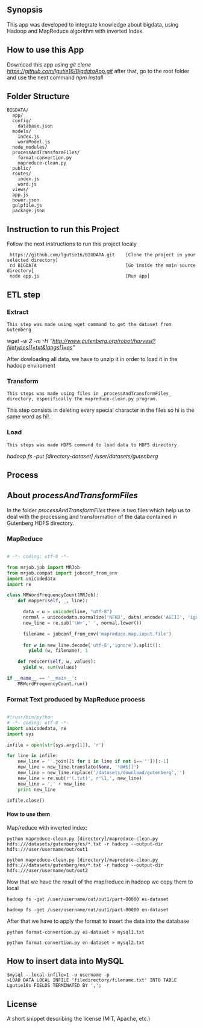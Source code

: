 ## Synopsis

This app was developed to integrate knowledge about bigdata, using Hadoop and MapReduce algorithm with inverted Index.

## How to use this App
Download this app using _git clone https://github.com/lgutie16/BigdataApp.git_ after that, go to the root folder and use the next command _npm install_


## Folder Structure

```
BIGDATA/
  app/
  config/
  	database.json
  models/
  	index.js
  	wordModel.js
  node_modules/
  processAndTransformFiles/
  	format-convertion.py
  	mapreduce-clean.py
  public/
  routes/  	
  	index.js
  	word.js
  views/  
  app.js
  bower.json
  gulpfile.js  
  package.json
```


## Instruction to run this Project
Follow the next instructions to run this project localy

``` 
 https://github.com/lgutie16/BIGDATA.git 	[Clone the project in your selected directory]
 cd BIGDATA                                 [Go inside the main source directory]
 node app.js                                [Run app]

``` 

## ETL step
### Extract
	This step was made using wget command to get the dataset from Gutenberg

  _wget -w 2 -m -H "http://www.gutenberg.org/robot/harvest?filetypes[]=txt&langs[]=es"_

  After dowloading all data, we have to unzip it in order to load it in the hadoop enviroment

### Transform
	This steps was made using files in _processAndTransformFiles_ directory, especifically the mapreduce-clean.py program.

  This step consists in deleting every special character in the files so hi is the same word as hi!. 

### Load
	This steps was made HDFS command to load data to HDFS directory.

  _hadoop fs -put [directory-dataset] /user/datasets/gutenberg_

## Process
## About _processAndTransformFiles_  
In the folder _processAndTransformFiles_ there is two files which help us to deal with the processing and transformation of the data contained in Gutenberg HDFS directory.
### MapReduce
```python

# -*- coding: utf-8 -*-

from mrjob.job import MRJob
from mrjob.compat import jobconf_from_env
import unicodedata
import re

class MRWordFrequencyCount(MRJob):
    def mapper(self, _, line):

      data = u = unicode(line, "utf-8")
      normal = unicodedata.normalize('NFKD', data).encode('ASCII', 'ignore')
      new_line = re.sub('\W+',' ', normal.lower())

      filename = jobconf_from_env('mapreduce.map.input.file')
    
      for w in new_line.decode('utf-8','ignore').split():
        yield (w, filename), 1

    def reducer(self, w, values):
      yield w, sum(values)

if __name__ == '__main__':
    MRWordFrequencyCount.run()

``` 

### Format Text produced by MapReduce process
```python

#!/usr/bin/python
# -*- coding: utf-8 -*-
import unicodedata, re
import sys

infile = open(str(sys.argv[1]), 'r')

for line in infile:
	new_line = ''.join([i for i in line if not i=='"'])[:-1]
	new_line = new_line.translate(None, '!@#$[]')
	new_line = new_line.replace('/datasets/download/gutenberg','')
	new_line = re.sub(r'(.txt)', r'\1,', new_line)
	new_line = ',' + new_line
	print new_line

infile.close()


``` 
#### How to use them

Map/reduce with inverted index:


```
python mapreduce-clean.py [directory]/mapreduce-clean.py hdfs:///datasets/gutenberg/es/*.txt -r hadoop --output-dir hdfs:///user/username/out/out1

python mapreduce-clean.py [directory]/mapreduce-clean.py hdfs:///datasets/gutenberg/en/*.txt -r hadoop --output-dir hdfs:///user/username/out/out2
```

Now that we have the result of the map/reduce in hadoop we copy them to local

```
hadoop fs -get /user/username/out/out1/part-00000 es-dataset

hadoop fs -get /user/username/out/out1/part-00000 en-dataset

```

After that we have to apply the format to insert the data into the database


```
python format-convertion.py es-dataset > mysql1.txt

python format-convertion.py en-dataset > mysql2.txt

```

## How to insert data into MySQL

```
$mysql --local-infile=1 -u username -p
>LOAD DATA LOCAL INFILE 'filedirectory/filename.txt' INTO TABLE Lgutie16s FIELDS TERMINATED BY ',';

```


## License

A short snippet describing the license (MIT, Apache, etc.)

